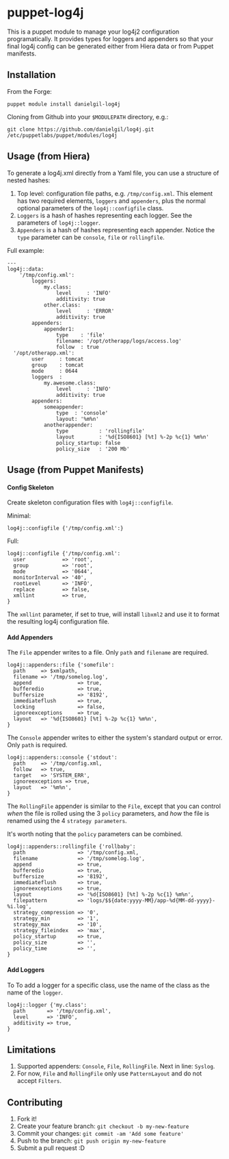 # puppet-log4j

This is a puppet module to manage your log4j2 configuration programatically.
It provides types for loggers and appenders so that your final log4j config can be generated
either from Hiera data or from Puppet manifests.

## Installation

From the Forge:
```
puppet module install danielgil-log4j
```

Cloning from Github into your `$MODULEPATH` directory, e.g.:
```
git clone https://github.com/danielgil/log4j.git /etc/puppetlabs/puppet/modules/log4j
```

## Usage (from Hiera)
To generate a log4j.xml directly from a Yaml file, you can use a structure of nested hashes:

1. Top level: configuration file paths, e.g. `/tmp/config.xml`. This element has
two required elements, `loggers` and `appenders`, plus the normal optional parameters of the `log4j::configfile` class.
2. `Loggers` is a hash of hashes representing each logger. See the parameters of `log4j::logger`.
3. `Appenders` is a hash of hashes representing each appender. Notice the `type` parameter can be `console`,
`file` or `rollingfile`.


Full example:
```
---
log4j::data:
    '/tmp/config.xml':
        loggers:
            my.class:
                level     : 'INFO'
                additivity: true
            other.class:
                level     : 'ERROR'
                additivity: true
        appenders:
            appender1:
                type    : 'file'
                filename: '/opt/otherapp/logs/access.log'
                follow  : true
  '/opt/otherapp.xml':
        user     : tomcat
        group    : tomcat
        mode     : 0644
        loggers  :
            my.awesome.class:
                level     : 'INFO'
                additivity: true
        appenders:
            someappender:
                type  : 'console'
                layout: '%m%n'
            anotherappender:
                type          : 'rollingfile'
                layout        : '%d{ISO8601} [%t] %-2p %c{1} %m%n'
                policy_startup: false
                policy_size   : '200 Mb'
```

## Usage (from Puppet Manifests)

#### Config Skeleton ####
Create skeleton configuration files with `log4j::configfile`.

Minimal:
```
log4j::configfile {'/tmp/config.xml':}
```

Full:
```
log4j::configfile {'/tmp/config.xml':
  user            => 'root',
  group           => 'root',
  mode            => '0644',
  monitorInterval => '40',
  rootLevel       => 'INFO',
  replace         => false,
  xmllint         => true,
}
```
The `xmllint` parameter, if set to true, will install `libxml2` and use it to format the
resulting log4j configuration file.

#### Add Appenders ####

The `File` appender writes to a file. Only `path` and `filename` are required.
```
log4j::appenders::file {'somefile':
  path     => $xmlpath,
  filename => '/tmp/somelog.log',
  append               => true,
  bufferedio           => true,
  buffersize           => '8192',
  immediateflush       => true,
  locking              => false,
  ignoreexceptions     => true,
  layout   => '%d{ISO8601} [%t] %-2p %c{1} %m%n',
}
```

The `Console` appender writes to either the system's standard output or error.
Only `path` is required.
```
log4j::appenders::console {'stdout':
  path     => '/tmp/config.xml,
  follow   => true,
  target   => 'SYSTEM_ERR',
  ignoreexceptions => true,
  layout   => '%m%n',
}
```

The `RollingFile` appender is similar to the `File`, except that you can control *when*
the file is rolled using the 3 `policy` parameters, and *how* the file is renamed using
the 4 `strategy parameters`.

It's worth noting that the `policy` parameters can be combined.

```
log4j::appenders::rollingfile {'rollbaby':
  path                 => '/tmp/config.xml,
  filename             => '/tmp/somelog.log',
  append               => true,
  bufferedio           => true,
  buffersize           => '8192',
  immediateflush       => true,
  ignoreexceptions     => true,
  layout               => '%d{ISO8601} [%t] %-2p %c{1} %m%n',
  filepattern          => 'logs/$${date:yyyy-MM}/app-%d{MM-dd-yyyy}-%i.log',
  strategy_compression => '0',
  strategy_min         => '1',
  strategy_max         => '10',
  strategy_fileindex   => 'max',
  policy_startup       => true,
  policy_size          => '',
  policy_time          => '',
}
```

#### Add Loggers ####
To To add a logger for a specific class, use the name of the class as the name of the `logger`.

```
log4j::logger {'my.class':
  path       => '/tmp/config.xml',
  level      => 'INFO',
  additivity => true,
}
```

## Limitations

1. Supported appenders: `Console`, `File`, `RollingFile`. Next in line: `Syslog`.
2. For now, `File` and `RollingFile` only use `PatternLayout` and do not accept `Filters`.

## Contributing

1. Fork it!
2. Create your feature branch: `git checkout -b my-new-feature`
3. Commit your changes: `git commit -am 'Add some feature'`
4. Push to the branch: `git push origin my-new-feature`
5. Submit a pull request :D
